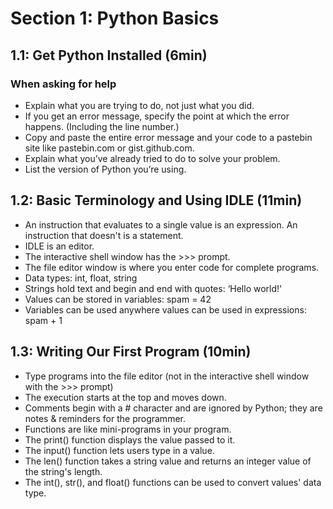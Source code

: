 # Section 1: Python Basics

## 1.1: Get Python Installed (6min)
### When asking for help
- Explain what you are trying to do, not just what you did.
- If you get an error message, specify the point at which the error happens. (Including the line number.)
- Copy and paste the entire error message and your code to a pastebin site like pastebin.com or gist.github.com.
- Explain what you’ve already tried to do to solve your problem.
- List the version of Python you’re using.

## 1.2: Basic Terminology and Using IDLE (11min)
- An instruction that evaluates to a single value is an expression. An instruction that doesn't is a statement.
- IDLE is an editor.
- The interactive shell window has the >>> prompt.
- The file editor window is where you enter code for complete programs.
- Data types: int, float, string
- Strings hold text and begin and end with quotes: ‘Hello world!'
- Values can be stored in variables: spam = 42
- Variables can be used anywhere values can be used in expressions: spam + 1

## 1.3: Writing Our First Program (10min)
- Type programs into the file editor (not in the interactive shell window with the >>> prompt)
- The execution starts at the top and moves down.
- Comments begin with a # character and are ignored by Python; they are notes & reminders for the programmer.
- Functions are like mini-programs in your program.
- The print() function displays the value passed to it.
- The input() function lets users type in a value.
- The len() function takes a string value and returns an integer value of the string's length.
- The int(), str(), and float() functions can be used to convert values' data type.
